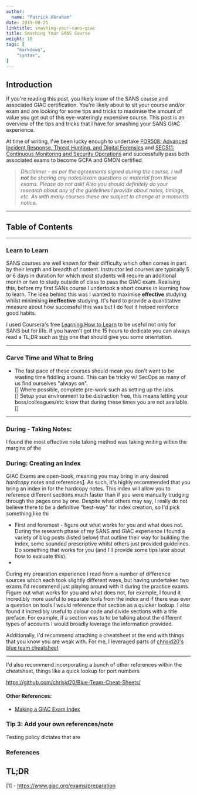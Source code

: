```yaml
---
author:
  name: "Patrick Abraham"
date: 2019-08-21
linktitle: smashing-your-sans-giac 
title: Smashing Your SANS Course
weight: 10
tags: [
    "markdown",
    "syntax",
]
---
```


## Introduction
If you're reading this post, you likely know of the SANS course and associated GIAC certification.  You're likely about to sit your course and/or exam and are looking for some tips and tricks to maximise the amount of value you get out of this eye-wateringly expensive course.  This post is an overview of the tips and tricks that I have for smashing your SANS GIAC experience. 

At time of writing, I've been lucky enough to undertake [FOR508: Advanced Incident Response, Threat Hunting, and Digital Forensics](https://www.sans.org/cyber-security-courses/advanced-incident-response-threat-hunting-training/) and [SEC511: Continuous Monitoring and Security Operations](https://www.sans.org/cyber-security-courses/continuous-monitoring-security-operations/) and successfully pass both associated exams to become GCFA and GMON certified.

>*Disclaimer - as per the agreements signed during the course.  I will **not** be sharing any notes/exam questions or material from these exams.  Please do not ask!  Also you should definitely do your research about any of the guidelines I provide about notes, timings, etc.  As with many courses these are subject to change at a moments notice.*

---

## Table of Contents



---

### Learn to Learn
SANS courses are well known for their difficulty which often comes in part by their length and breadth of content.  Instructor led courses are typically 5 or 6 days in duration for which most students will require an additional month or two to study outside of class to pass the GIAC exam.  Realising this, before my first SANs course I undertook a short course in learning how to learn.  The idea behind this was I wanted to maximise **effective** studying whilst minimising **ineffective** studying.  It's hard to provide a quantitative measure about how successful this was but I do feel it helped reinforce good habits.

I used Coursera's free [Learning How to Learn](https://www.coursera.org/learn/learning-how-to-learn) to be useful not only for SANS but for life.  If you haven't got the 15 hours to dedicate you can always read a TL;DR such as [this](https://medium.com/learn-love-code/learnings-from-learning-how-to-learn-19d149920dc4) one that should give you some orientation. 

----

### Carve Time and What to Bring

* The fast pace of these courses should mean you don't want to be wasting time fiddling around.  This can be tricky w/ SecOps as many of us find ourselves "always on".  
[] Where possible, complete pre-work such as setting up the labs.  
[] Setup your environment to be distraction free, this means letting your boss/colleagues/etc know that during these times you are not available.
[] 

----

### During - Taking Notes:
I found the most effective note taking method was taking writing within the margins of the 


### During: Creating an Index
GIAC Exams are open-book, meaning you may bring in any desired *hardcopy* notes and references[1](https://www.giac.org/exams/preparation).  As such, it's highly recommended that you bring an index in for the hardcopy notes.  This index will allow you to reference different sections much faster than if you were manually trudging through the pages one by one.  Despite what others may say, I really do not believe there to be a definitive "best-way" for index creation, so I'd pick something like thi

* First and foremost - figure out what works for you and what does not.  During the research phase of my SANS and GIAC experience I found a variety of blog posts (listed below) that outline their way for building the index, some sounded prescriptive whilst others just provided guidelines.  Do something that works for you (and I'll provide some tips later about how to evaluate this).
* 

During my prearation experience I read from a number of difference sources which each took slightly different ways, but having undertaken two exams I'd recommend just playing around with it during the practice exams.  Figure out what works for you and what does not, for example, I found it incredibly more useful to separate tools from the index and if there was ever a question on tools I would reference that section as a quicker lookup.  I also found it incredibly useful to colour code and divide sections with a title preface.  For example, if a section was to to be talking about the different types of accounts I would broadly leverage the information provided.


Additionally, I'd recommend attaching a cheatsheet at the end with things that you know you are weak with.  For me, I leveraged parts of [chrisjd20's blue team cheatsheet](https://github.com/chrisjd20/Blue-Team-Cheat-Sheets/) 

---

I'd also recommend incorporating a bunch of other references within the cheatsheet, things like a quick lookup for port numbers 



https://github.com/chrisjd20/Blue-Team-Cheat-Sheets/

#### Other References:
* [Making a GIAC Exam Index](https://br0nw3n.com/2018/10/making-a-giac-exam-index/)



### Tip 3: Add your own references/note
Testing policy dictates that are




### References


## TL;DR

[1] - https://www.giac.org/exams/preparation